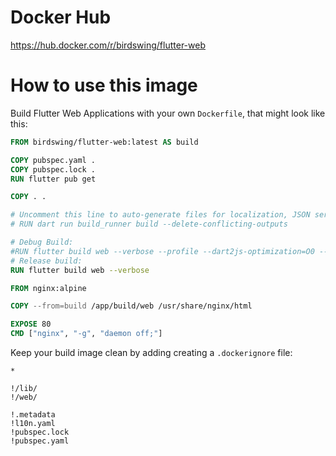 # Docker Hub
https://hub.docker.com/r/birdswing/flutter-web

# How to use this image

Build Flutter Web Applications with your own `Dockerfile`, that might look like this:

```Dockerfile
FROM birdswing/flutter-web:latest AS build

COPY pubspec.yaml .
COPY pubspec.lock .
RUN flutter pub get

COPY . .

# Uncomment this line to auto-generate files for localization, JSON serialization, etc:
# RUN dart run build_runner build --delete-conflicting-outputs

# Debug Build: 
#RUN flutter build web --verbose --profile --dart2js-optimization=O0 --source-maps
# Release build: 
RUN flutter build web --verbose

FROM nginx:alpine

COPY --from=build /app/build/web /usr/share/nginx/html

EXPOSE 80
CMD ["nginx", "-g", "daemon off;"]
```

Keep your build image clean by adding creating a `.dockerignore` file:
```gitignore
*

!/lib/
!/web/

!.metadata
!l10n.yaml
!pubspec.lock
!pubspec.yaml
```
